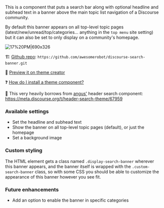 This is a component that puts a search bar along with optional headline and subhead text in a banner above the main topic list navigation of a Discourse community.

By default this banner appears on all top-level topic pages (latest/new/unread/top/categories... anything in the `top menu` site setting) but it can also be set to only display on a community's homepage.

![17%20PM|690x326](https://d11a6trkgmumsb.cloudfront.net/optimized/3X/1/4/14ec7e5d17d7b8bd203759ce1c9b69605e2d9e03_2_1380x652.png)

:building_construction: [Github repo](https://github.com/awesomerobot/discourse-search-banner): `https://github.com/awesomerobot/discourse-search-banner.git`

:telescope: [Preview it on theme creator](https://theme-creator.discourse.org/theme/awesomerobot/discourse-search-banner)

:question: [How do I install a theme component?](https://meta.discourse.org/t/how-do-i-install-a-theme-or-theme-component/63682)

:sparkling_heart: This very heavily borrows from [angus'](https://github.com/angusmcleod) header search component: https://meta.discourse.org/t/header-search-theme/67959

### Available settings

- Set the headline and subhead text
- Show the banner on all top-level topic pages (default), or just the homepage
- Set a background image

### Custom styling

The HTML element gets a class named `.display-search-banner` wherever this banner appears, and the banner itself is wrapped with the `.custom-search-banner` class, so with some CSS you should be able to customize the appearance of this banner however you see fit.

### Future enhancements

- Add an option to enable the banner in specific categories
